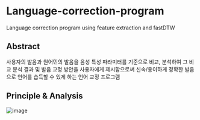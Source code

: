 # Language-correction-program
Language correction program  using feature extraction and fastDTW

## Abstract
사용자의 발음과 원어민의 발음을 음성 특성 파라미터를 기준으로 비교, 분석하여 그 비교 분석 결과 및 발음 교정 방안을 사용자에게 제시함으로써 신속/용이하게 정확한 발음으로 언어를 습득할 수 있게 하는 언어 교정 프로그램  

## Principle & Analysis
![image](https://user-images.githubusercontent.com/35095311/54836127-f3fb8380-4d06-11e9-83fb-f94b53f6bfde.png)
